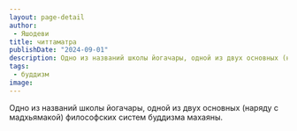 ```yaml
---
layout: page-detail
author:
 - Яшодеви
title: читтаматра
publishDate: "2024-09-01"
description: Одно из названий школы йогачары, одной из двух основных (наряду с мадхьямакой) философских систем буддизма махаяны.
tags:
 - буддизм
image: 
---
```


Одно из названий школы йогачары, одной из двух основных (наряду с мадхьямакой) философских систем буддизма махаяны.

